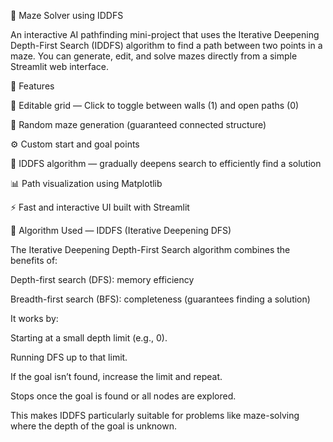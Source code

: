 🧩 Maze Solver using IDDFS

An interactive AI pathfinding mini-project that uses the Iterative Deepening Depth-First Search (IDDFS) algorithm to find a path between two points in a maze.
You can generate, edit, and solve mazes directly from a simple Streamlit web interface.

🚀 Features

🔢 Editable grid — Click to toggle between walls (1) and open paths (0)

🎲 Random maze generation (guaranteed connected structure)

⚙️ Custom start and goal points

🧠 IDDFS algorithm — gradually deepens search to efficiently find a solution

📊 Path visualization using Matplotlib

⚡ Fast and interactive UI built with Streamlit

🧠 Algorithm Used — IDDFS (Iterative Deepening DFS)

The Iterative Deepening Depth-First Search algorithm combines the benefits of:

Depth-first search (DFS): memory efficiency

Breadth-first search (BFS): completeness (guarantees finding a solution)

It works by:

Starting at a small depth limit (e.g., 0).

Running DFS up to that limit.

If the goal isn’t found, increase the limit and repeat.

Stops once the goal is found or all nodes are explored.

This makes IDDFS particularly suitable for problems like maze-solving where the depth of the goal is unknown.
